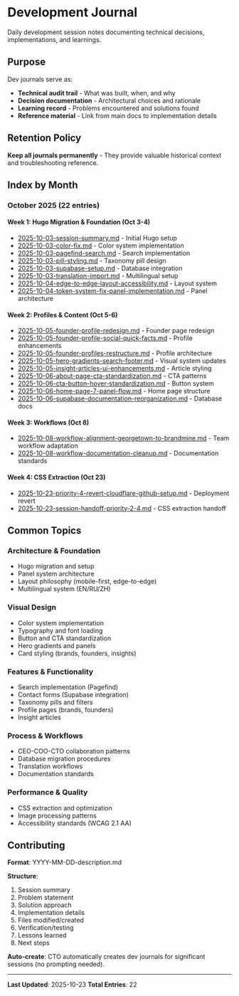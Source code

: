 # Development Journal

Daily development session notes documenting technical decisions, implementations, and learnings.

## Purpose

Dev journals serve as:
- **Technical audit trail** - What was built, when, and why
- **Decision documentation** - Architectural choices and rationale
- **Learning record** - Problems encountered and solutions found
- **Reference material** - Link from main docs to implementation details

## Retention Policy

**Keep all journals permanently** - They provide valuable historical context and troubleshooting reference.

## Index by Month

### October 2025 (22 entries)

#### Week 1: Hugo Migration & Foundation (Oct 3-4)
- [2025-10-03-session-summary.md](2025-10-03-session-summary.md) - Initial Hugo setup
- [2025-10-03-color-fix.md](2025-10-03-color-fix.md) - Color system implementation
- [2025-10-03-pagefind-search.md](2025-10-03-pagefind-search.md) - Search implementation
- [2025-10-03-pill-styling.md](2025-10-03-pill-styling.md) - Taxonomy pill design
- [2025-10-03-supabase-setup.md](2025-10-03-supabase-setup.md) - Database integration
- [2025-10-03-translation-import.md](2025-10-03-translation-import.md) - Multilingual setup
- [2025-10-04-edge-to-edge-layout-accessibility.md](2025-10-04-edge-to-edge-layout-accessibility.md) - Layout system
- [2025-10-04-token-system-fix-panel-implementation.md](2025-10-04-token-system-fix-panel-implementation.md) - Panel architecture

#### Week 2: Profiles & Content (Oct 5-6)
- [2025-10-05-founder-profile-redesign.md](2025-10-05-founder-profile-redesign.md) - Founder page redesign
- [2025-10-05-founder-profile-social-quick-facts.md](2025-10-05-founder-profile-social-quick-facts.md) - Profile enhancements
- [2025-10-05-founder-profiles-restructure.md](2025-10-05-founder-profiles-restructure.md) - Profile architecture
- [2025-10-05-hero-gradients-search-footer.md](2025-10-05-hero-gradients-search-footer.md) - Visual system updates
- [2025-10-05-insight-articles-ui-enhancements.md](2025-10-05-insight-articles-ui-enhancements.md) - Article styling
- [2025-10-06-about-page-cta-standardization.md](2025-10-06-about-page-cta-standardization.md) - CTA patterns
- [2025-10-06-cta-button-hover-standardization.md](2025-10-06-cta-button-hover-standardization.md) - Button system
- [2025-10-06-home-page-7-panel-flow.md](2025-10-06-home-page-7-panel-flow.md) - Home page structure
- [2025-10-06-supabase-documentation-reorganization.md](2025-10-06-supabase-documentation-reorganization.md) - Database docs

#### Week 3: Workflows (Oct 8)
- [2025-10-08-workflow-alignment-georgetown-to-brandmine.md](2025-10-08-workflow-alignment-georgetown-to-brandmine.md) - Team workflow adaptation
- [2025-10-08-workflow-documentation-cleanup.md](2025-10-08-workflow-documentation-cleanup.md) - Documentation standards

#### Week 4: CSS Extraction (Oct 23)
- [2025-10-23-priority-4-revert-cloudflare-github-setup.md](2025-10-23-priority-4-revert-cloudflare-github-setup.md) - Deployment revert
- [2025-10-23-session-handoff-priority-2-4.md](2025-10-23-session-handoff-priority-2-4.md) - CSS extraction handoff

## Common Topics

### Architecture & Foundation
- Hugo migration and setup
- Panel system architecture
- Layout philosophy (mobile-first, edge-to-edge)
- Multilingual system (EN/RU/ZH)

### Visual Design
- Color system implementation
- Typography and font loading
- Button and CTA standardization
- Hero gradients and panels
- Card styling (brands, founders, insights)

### Features & Functionality
- Search implementation (Pagefind)
- Contact forms (Supabase integration)
- Taxonomy pills and filters
- Profile pages (brands, founders)
- Insight articles

### Process & Workflows
- CEO-COO-CTO collaboration patterns
- Database migration procedures
- Translation workflows
- Documentation standards

### Performance & Quality
- CSS extraction and optimization
- Image processing patterns
- Accessibility standards (WCAG 2.1 AA)

## Contributing

**Format**: YYYY-MM-DD-description.md

**Structure**:
1. Session summary
2. Problem statement
3. Solution approach
4. Implementation details
5. Files modified/created
6. Verification/testing
7. Lessons learned
8. Next steps

**Auto-create**: CTO automatically creates dev journals for significant sessions (no prompting needed).

---

**Last Updated**: 2025-10-23
**Total Entries**: 22
